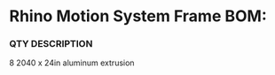 # Rhino Motion System Frame BOM:
### QTY   DESCRIPTION ###
8         2040 x 24in aluminum extrusion

